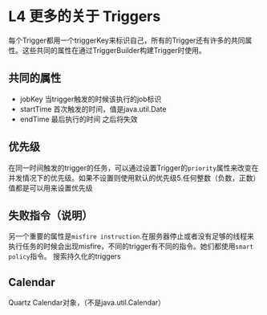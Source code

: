 # L4 更多的关于 Triggers

每个Trigger都用一个triggerKey来标识自己，所有的Trigger还有许多的共同属性。这些共同的属性在通过TriggerBuilder构建Trigger时使用。

## 共同的属性
- jobKey 当trigger触发的时候该执行的job标识
- startTime 首次触发的时间，值是java.util.Date
- endTime 最后执行的时间 之后将失效

## 优先级
在同一时间触发的trigger的任务，可以通过设置Trigger的`priority`属性来改变在并发情况下的优先级。如果不设置则使用默认的优先级5.任何整数（负数，正数）值都是可以用来设置优先级

## 失败指令（说明）

另一个重要的属性是`misfire instruction`.在服务器停止或者没有足够的线程来执行任务的时候会出现misfire，不同的trigger有不同的指令。她们都使用`smart policy`指令。
搜索持久化的triggers

## Calendar
Quartz Calendar对象，（不是java.util.Calendar）